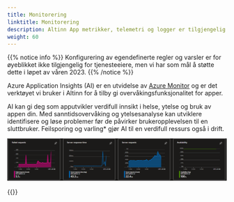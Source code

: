 ```yaml
---
title: Monitorering
linktitle: Monitorering
description: Altinn App metrikker, telemetri og logger er tilgjengelig i Azure Application Insights.
weight: 60
---
```


{{% notice info %}}
Konfigurering av egendefinerte regler og varsler er for øyeblikket ikke tilgjengelig for tjenesteeiere,
men vi har som mål å støtte dette i løpet av våren 2023.
{{% /notice %}}

Azure Application Insights (AI) er en utvidelse av
[Azure Monitor](https://learn.microsoft.com/en-us/azure/azure-monitor/overview) og er det verktøyet vi 
bruker i Altinn for å tilby gi overvåkingsfunksjonalitet for apper.

AI kan gi deg som apputvikler verdifull innsikt i helse, ytelse og bruk av appen din.
Med sanntidsovervåking og ytelsesanalyse kan utviklere identifisere og løse problemer før de påvirker
brukeropplevelsen til en sluttbruker. Feilsporing og varling* gjør AI til en verdifull ressurs også i drift.

![Illustration av AI-grafer](ai-overview.png "Illustration av AI-grafer")

{{<children>}}
